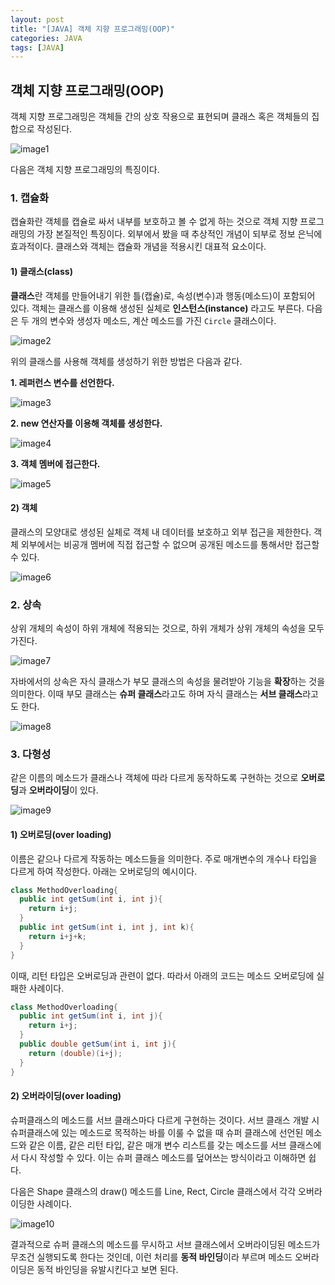 ```yaml
---
layout: post
title: "[JAVA] 객체 지향 프로그래밍(OOP)" 
categories: JAVA
tags: [JAVA]
---
```


## **객체 지향 프로그래밍(OOP)**  
  
객체 지향 프로그래밍은 객체들 간의 상호 작용으로 표현되며 클래스 혹은 객체들의 집합으로 작성된다. 

![image1](/assets/images/JavaImages/19.png)

다음은 객체 지향 프로그래밍의 특징이다.
  
  
### 1. 캡슐화

캡슐화란 객체를 캡슐로 싸서 내부를 보호하고 볼 수 없게 하는 것으로 객체 지향 프로그래밍의 가장 본질적인 특징이다. 외부에서 봤을 때 추상적인 개념이 되부로 정보 은닉에 효과적이다. 
클래스와 객체는 캡슐화 개념을 적용시킨 대표적 요소이다.

#### **1) 클래스(class)**  
 **클래스**란 객체를 만들어내기 위한 틀(캡슐)로, 속성(변수)과 행동(메소드)이 포함되어 있다. 객체는 클래스를 이용해 생성된 실체로 **인스턴스(instance)** 라고도 부른다. 
다음은 두 개의 변수와 생성자 메소드, 계산 메소드를 가진 `Circle` 클래스이다.  

![image2](/assets/images/JavaImages/20.png)  

위의 클래스를 사용해 객체를 생성하기 위한 방법은 다음과 같다.


**1. 레퍼런스 변수를 선언한다.** 

  ![image3](/assets/images/JavaImages/21.png)  

**2. new 연산자를 이용해 객체를 생성한다.**  

  ![image4](/assets/images/JavaImages/22.png)

**3. 객체 멤버에 접근한다.**  

  ![image5](/assets/images/JavaImages/23.png) 

  
  
#### **2) 객체**  
  클래스의 모양대로 생성된 실체로 객체 내 데이터를 보호하고 외부 접근을 제한한다. 객체 외부에서는 비공개 멤버에 직접 접근할 수 없으며 공개된 메소드를 통해서만 접근할 수 있다.  
 
![image6](/assets/images/JavaImages/24.png)  
  
  
### **2. 상속**  

상위 개체의 속성이 하위 개체에 적용되는 것으로, 하위 개체가 상위 개체의 속성을 모두 가진다.

![image7](/assets/images/JavaImages/25.png) 

 자바에서의 상속은 자식 클래스가 부모 클래스의 속성을 물려받아 기능을 **확장**하는 것을 의미한다. 이때 부모 클래스는 **슈퍼 클래스**라고도 하며 자식 클래스는 **서브 클래스**라고도 한다.

![image8](/assets/images/JavaImages/26.png) 


### **3. 다형성** 

같은 이름의 메소드가 클래스나 객체에 따라 다르게 동작하도록 구현하는 것으로 **오버로딩**과 **오버라이딩**이 있다.

![image9](/assets/images/JavaImages/80.png)


#### **1) 오버로딩(over loading)**

이름은 같으나 다르게 작동하는 메소드들을 의미한다. 주로 매개변수의 개수나 타입을 다르게 하여 작성한다.
아래는 오버로딩의 예시이다.

```java
class MethodOverloading{
  public int getSum(int i, int j){
    return i+j;
  }
  public int getSum(int i, int j, int k){
    return i+j+k;
  }
}
```

이때, 리턴 타입은 오버로딩과 관련이 없다. 따라서 아래의 코드는 메소드 오버로딩에 실패한 사례이다.

```java
class MethodOverloading{
  public int getSum(int i, int j){
    return i+j;
  }
  public double getSum(int i, int j){
    return (double)(i+j);
  }
}
```

#### **2) 오버라이딩(over loading)**

슈퍼클래스의 메소드를 서브 클래스마다 다르게 구현하는 것이다. 서브 클래스 개발 시 슈퍼클래스에 있는 메소드로 목적하는 바를 이룰 수 없을 때 
슈퍼 클래스에 선언된 메소드와 같은 이름, 같은 리턴 타입, 같은 매개 변수 리스트를 갖는 메소드를 서브 클래스에서 다시 작성할 수 있다. 이는 슈퍼 클래스 메소드를 덮어쓰는 방식이라고 이해하면 쉽다.  

다음은 Shape 클래스의 draw() 메소드를 Line, Rect, Circle 클래스에서 각각 오버라이딩한 사례이다.

![image10](/assets/images/JavaImages/80.png)

결과적으로 슈퍼 클래스의 메소드를 무시하고 서브 클래스에서 오버라이딩된 메소드가 무조건 실행되도록 한다는 것인데, 이런 처리를 **동적 바인딩**이라 부르며 메소드 오버라이딩은 동적 바인딩을
유발시킨다고 보면 된다.



    
